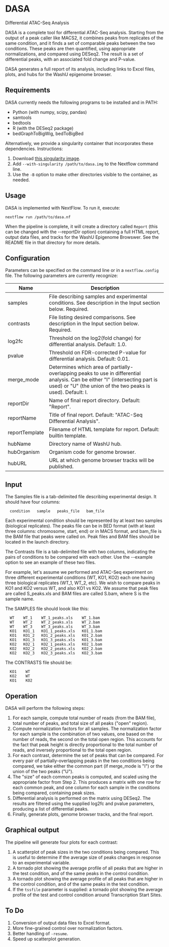 # DASA
Differential ATAC-Seq Analysis

DASA is a complete tool for differential ATAC-Seq analysis. Starting from the output
of a peak caller like MACS2, it combines peaks from replicates of the same condition,
and it finds a set of comparable peaks between the two conditions. These peaks are then
quantified, using appropriate normalizations, and compared using DESeq2. The result
is a set of differential peaks, with an associated fold change and P-value.

DASA generates a full report of its analysis, including links to Excel files, plots, 
and hubs for the WashU epigenome browser. 

## Requirements

DASA currently needs the following programs to be installed and in PATH:

- Python (with numpy, scipy, pandas)
- samtools
- bedtools
- R (with the DESeq2 package)
- bedGraphToBigWig, bedToBigBed

Alternatively, we provide a singularity container that incorporates these dependencies. Instructions:

1. Download [this singularity image](http://genome.ufl.edu/download/dasa.img).
2. Add `--with-singularity /path/to/dasa.img` to the Nextflow command line.
3. Use the `-B` option to make other directories visible to the container, as needed.


## Usage

DASA is implemented with NextFlow. To run it, execute:

```
nextflow run /path/to/dasa.nf
```

When the pipeline is complete, it will create a directory called `Report` (this can be changed with the
--reportDir option) containing a full HTML report, output data files, and tracks for the WashU Epigenome Browswer.
See the README file in that directory for more details.

## Configuration

Parameters can be specified on the command line or in a `nextflow.config` file. The following parameters
are currently recognize:

Name | Description
-----|------------
samples    | File describing samples and experimental conditions. See description in the Input section below. Required.
contrasts  | File listing desired comparisons. See description in the Input section below. Required.
log2fc     | Threshold on the log2(fold change) for differential analysis. Default: 1.0.
pvalue     | Threshold on FDR-corrected P-value for differential analysis. Default: 0.01.
merge_mode | Determines which area of partially-overlapping peaks to use in differential analysis. Can be either "I" (intersecting part is used) or "U" (the union of the two peaks is used). Default: I.
reportDir  | Name of final report directory. Default: "Report".
reportName | Title of final report. Default: "ATAC-Seq Differential Analysis".
reportTemplate | Filename of HTML template for report. Default: builtin template.
hubName     | Directory name of WashU hub.
hubOrganism | Organism code for genome browser.
hubURL      | URL at which genome browser tracks will be published.

## Input

The Samples file is a tab-delimited file describing experimental design. It should have four columns:

```
  condition   sample   peaks_file   bam_file
```

Each experimental condition should be represented by at least two samples (biological replicates).
The peaks file can be in BED format (with at least three columns: chromosome, start, end) or in MACS format, 
and bam_file is the BAM file that peaks were called on. Peak files and BAM files should be located in the launch directory.

The Contrasts file is a tab-delimited file with two columns, indicating the pairs of conditions to be
compared with each other. Use the --example option to see an example of these two files.

For example, let's assume we performed and ATAC-Seq experiment on three different experimental conditions
(WT, KO1, KO2) each one having three biological replicates (WT_1, WT_2, etc). We wish
to compare peaks in KO1 and KO2 versus WT, and also KO1 vs KO2. We assume that peak
files are called S_peaks.xls and BAM files are called S.bam, where S is the sample name.

The SAMPLES file should loook like this:

```
  WT    WT_1    WT_1_peaks.xls    WT_1.bam
  WT    WT_2    WT_2_peaks.xls    WT_2.bam
  WT    WT_3    WT_3_peaks.xls    WT_3.bam
  KO1   KO1_1   KO1_1_peaks.xls   KO1_1.bam
  KO1   KO1_2   KO1_2_peaks.xls   KO1_2.bam
  KO1   KO1_3   KO1_3_peaks.xls   KO1_3.bam
  KO2   KO2_1   KO2_1_peaks.xls   KO2_1.bam
  KO2   KO2_2   KO2_2_peaks.xls   KO2_2.bam
  KO2   KO2_3   KO2_3_peaks.xls   KO2_3.bam
```

The CONTRASTS file should be:

```
  KO1    WT
  KO2    WT
  KO1    KO2
```

## Operation

DASA will perform the following steps:

1. For each sample, compute total number of reads (from the BAM file), total number of peaks, and total size of all peaks ("open" region).
1. Compute normalization factors for all samples. The normalization factor for each sample is the combination of two values, one based on the number of reads, the second on the total open region. This accounts for the fact that peak height is directly proportional to the total number of reads, and inversely proportional to the total open region.
2. For each contrast, determine the set of peaks that can be compared. For every pair of partially-overlapping peaks in the two conditions being compared, we take either the common part (if merge_mode is "I") or the union of the two peaks ("U").
3. The "size" of each common peaks is computed, and scaled using the appropriate factor from Step 2. This produces a matrix with one row for each common peak, and one column for each sample in the conditions being compared, containing peak sizes.
4. Differential analysis is performed on the matrix using DESeq2. The results are filtered using the supplied log2fc and pvalue parameters, producing a list of differential peaks.
5. Finally, generate plots, genome browser tracks, and the final report.

## Graphical output

The pipeline will generate four plots for each contrast:

1. A scatterplot of peak sizes in the two conditions being compared. This is useful to determine if the average size of peaks changes in response to an experimental variable.
2. A tornado plot showing the average profile of all peaks that are higher in the test condition, and of the same peaks in the control condition.
3. A tornado plot showing the average profile of all peaks that are higher in the control condition, and of the same peaks in the test condition.
4. If the `tssfile` parameter is supplied: a tornado plot showing the average profile of the test and control condition around Transcription Start Sites.

## To Do

1. Conversion of output data files to Excel format.
2. More fine-grained control over normalization factors.
3. Better handling of `-resume`.
4. Speed up scatterplot generation.
